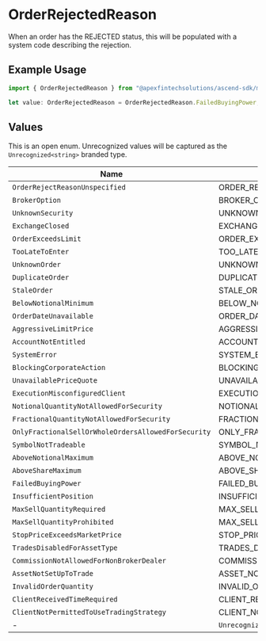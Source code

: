 # OrderRejectedReason

When an order has the REJECTED status, this will be populated with a system code describing the rejection.

## Example Usage

```typescript
import { OrderRejectedReason } from "@apexfintechsolutions/ascend-sdk/models/components";

let value: OrderRejectedReason = OrderRejectedReason.FailedBuyingPower;
```

## Values

This is an open enum. Unrecognized values will be captured as the `Unrecognized<string>` branded type.

| Name                                                      | Value                                                     |
| --------------------------------------------------------- | --------------------------------------------------------- |
| `OrderRejectReasonUnspecified`                            | ORDER_REJECT_REASON_UNSPECIFIED                           |
| `BrokerOption`                                            | BROKER_OPTION                                             |
| `UnknownSecurity`                                         | UNKNOWN_SECURITY                                          |
| `ExchangeClosed`                                          | EXCHANGE_CLOSED                                           |
| `OrderExceedsLimit`                                       | ORDER_EXCEEDS_LIMIT                                       |
| `TooLateToEnter`                                          | TOO_LATE_TO_ENTER                                         |
| `UnknownOrder`                                            | UNKNOWN_ORDER                                             |
| `DuplicateOrder`                                          | DUPLICATE_ORDER                                           |
| `StaleOrder`                                              | STALE_ORDER                                               |
| `BelowNotionalMinimum`                                    | BELOW_NOTIONAL_MINIMUM                                    |
| `OrderDateUnavailable`                                    | ORDER_DATE_UNAVAILABLE                                    |
| `AggressiveLimitPrice`                                    | AGGRESSIVE_LIMIT_PRICE                                    |
| `AccountNotEntitled`                                      | ACCOUNT_NOT_ENTITLED                                      |
| `SystemError`                                             | SYSTEM_ERROR                                              |
| `BlockingCorporateAction`                                 | BLOCKING_CORPORATE_ACTION                                 |
| `UnavailablePriceQuote`                                   | UNAVAILABLE_PRICE_QUOTE                                   |
| `ExecutionMisconfiguredClient`                            | EXECUTION_MISCONFIGURED_CLIENT                            |
| `NotionalQuantityNotAllowedForSecurity`                   | NOTIONAL_QUANTITY_NOT_ALLOWED_FOR_SECURITY                |
| `FractionalQuantityNotAllowedForSecurity`                 | FRACTIONAL_QUANTITY_NOT_ALLOWED_FOR_SECURITY              |
| `OnlyFractionalSellOrWholeOrdersAllowedForSecurity`       | ONLY_FRACTIONAL_SELL_OR_WHOLE_ORDERS_ALLOWED_FOR_SECURITY |
| `SymbolNotTradeable`                                      | SYMBOL_NOT_TRADEABLE                                      |
| `AboveNotionalMaximum`                                    | ABOVE_NOTIONAL_MAXIMUM                                    |
| `AboveShareMaximum`                                       | ABOVE_SHARE_MAXIMUM                                       |
| `FailedBuyingPower`                                       | FAILED_BUYING_POWER                                       |
| `InsufficientPosition`                                    | INSUFFICIENT_POSITION                                     |
| `MaxSellQuantityRequired`                                 | MAX_SELL_QUANTITY_REQUIRED                                |
| `MaxSellQuantityProhibited`                               | MAX_SELL_QUANTITY_PROHIBITED                              |
| `StopPriceExceedsMarketPrice`                             | STOP_PRICE_EXCEEDS_MARKET_PRICE                           |
| `TradesDisabledForAssetType`                              | TRADES_DISABLED_FOR_ASSET_TYPE                            |
| `CommissionNotAllowedForNonBrokerDealer`                  | COMMISSION_NOT_ALLOWED_FOR_NON_BROKER_DEALER              |
| `AssetNotSetUpToTrade`                                    | ASSET_NOT_SET_UP_TO_TRADE                                 |
| `InvalidOrderQuantity`                                    | INVALID_ORDER_QUANTITY                                    |
| `ClientReceivedTimeRequired`                              | CLIENT_RECEIVED_TIME_REQUIRED                             |
| `ClientNotPermittedToUseTradingStrategy`                  | CLIENT_NOT_PERMITTED_TO_USE_TRADING_STRATEGY              |
| -                                                         | `Unrecognized<string>`                                    |